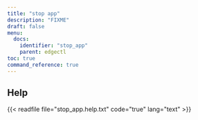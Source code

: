 ```yaml
---
title: "stop app"
description: "FIXME"
draft: false
menu:
  docs:
    identifier: "stop_app"
    parent: edgectl
toc: true
command_reference: true
---
```


## Help

{{< readfile file="stop_app.help.txt" code="true" lang="text" >}}

